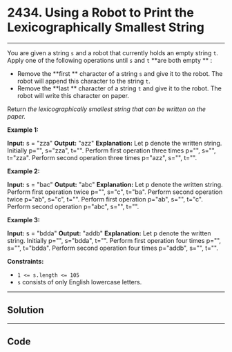 # 2434. Using a Robot to Print the Lexicographically Smallest String

---

You are given a string `s` and a robot that currently holds an empty string `t`. Apply one of the following operations until `s` and `t` **are both empty ** :

  * Remove the **first ** character of a string `s` and give it to the robot. The robot will append this character to the string `t`.
  * Remove the **last ** character of a string `t` and give it to the robot. The robot will write this character on paper.



Return _the lexicographically smallest string that can be written on the paper._

 

**Example 1:**


**Input:** s = "zza"
**Output:** "azz"
**Explanation:** Let p denote the written string.
Initially p="", s="zza", t="".
Perform first operation three times p="", s="", t="zza".
Perform second operation three times p="azz", s="", t="".


**Example 2:**


**Input:** s = "bac"
**Output:** "abc"
**Explanation:** Let p denote the written string.
Perform first operation twice p="", s="c", t="ba". 
Perform second operation twice p="ab", s="c", t="". 
Perform first operation p="ab", s="", t="c". 
Perform second operation p="abc", s="", t="".


**Example 3:**


**Input:** s = "bdda"
**Output:** "addb"
**Explanation:** Let p denote the written string.
Initially p="", s="bdda", t="".
Perform first operation four times p="", s="", t="bdda".
Perform second operation four times p="addb", s="", t="".


 

**Constraints:**

  * `1 <= s.length <= 105`
  * `s` consists of only English lowercase letters.

---

## Solution



---

## Code
```python


```